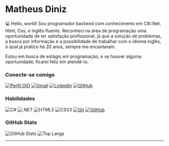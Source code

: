 ﻿# Matheus Diniz

💻 Hello, world! Sou programador backend com conhecimento em C#/.Net, Html, Css, e inglês fluente. Reconheci na área de programação uma oportunidade de ter satisfação profissional, já que a solução de problemas, a busca por informação e a possibilidade de trabalhar com o idioma inglês, o qual já pratico há 20 anos, sempre me encantaram.

Estou em busca de estágio em programação, e se houver alguma oportunidade, ficarei feliz em atendê-lo.

### Conecte-se comigo

[![Perfil DIO](https://img.shields.io/badge/-Meu%20Perfil%20na%20DIO-000?style=for-the-badge)](https://web.dio.me/users/matheusdinizsr/)
[![Gmail](https://img.shields.io/badge/Gmail-000?style=for-the-badge&logo=gmail&logoColor=red)](mailto:matheusdinizsr@gmail.com)
[![LinkedIn](https://img.shields.io/badge/-LinkedIn-000?style=for-the-badge&logo=linkedin&logoColor=30A3DC)](https://www.linkedin.com/in/matheusdinizsr/)
[![GitHub](https://img.shields.io/badge/GitHub-000?style=for-the-badge&logo=github&logoColor=white)](https://github.com/matheusdinizsr)

### Habilidades

![C#](https://img.shields.io/badge/C%23-000?style=for-the-badge&logo=c-sharp&logoColor=white)
![.NET](https://img.shields.io/badge/.NET-000?style=for-the-badge&logo=.net&logoColor=white)
![HTML5](https://img.shields.io/badge/HTML-000?style=for-the-badge&logo=html5&logoColor=30A3DC)
![CSS3](https://img.shields.io/badge/CSS3-000?style=for-the-badge&logo=css3&logoColor=E94D5F)
[![Git](https://img.shields.io/badge/Git-000?style=for-the-badge&logo=git&logoColor=E94D5F)](https://git-scm.com/doc)
[![GitHub](https://img.shields.io/badge/GitHub-000?style=for-the-badge&logo=github&logoColor=30A3DC)](https://docs.github.com/)

### GitHub Stats

![GitHub Stats](https://github-readme-stats.vercel.app/api?username=matheusdinizsr&theme=transparent&bg_color=000&border_color=30A3DC&show_icons=true&icon_color=30A3DC&title_color=E94D5F&text_color=FFF)
![Top Langs](https://github-readme-stats-git-masterrstaa-rickstaa.vercel.app/api/top-langs/?username=matheusdinizsr&layout=compact&bg_color=000&border_color=30A3DC&title_color=E94D5F&text_color=FFF)



---
